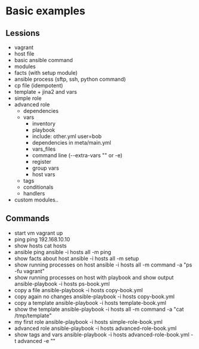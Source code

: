 # Basic examples

## Lessions

* vagrant
* host file
* basic ansible command
* modules
* facts (with setup module)
* ansible process (sftp, ssh, python command)
* cp file (idempotent)
* template + jina2 and vars
* simple role
* advanced role
  * dependencies
  * vars
    - inventory
    - playbook
    - include: other.yml user=bob
    - dependencies in meta/main.yml
    - vars_files
    - command line (--extra-vars "" or -e)
    - register
    - group vars
    - host vars
  * tags
  * conditionals
  * handlers
* custom modules..


## Commands

* start vm
  vagrant up
* ping
  ping 192.168.10.10
* show hosts
  cat hosts
* ansible ping
  ansible -i hosts all -m ping
* show facts about host
  ansible -i hosts all -m setup
* show running processes on host
  ansible -i hosts all -m command -a "ps -fu vagrant"
* show running processes on host with playbook and show output
  ansible-playbook -i hosts ps-book.yml
* copy a file
  ansible-playbook -i hosts copy-book.yml
* copy again no changes
  ansible-playbook -i hosts copy-book.yml
* copy a template
  ansible-playbook -i hosts template-book.yml
* show the template
  ansible-playbook -i hosts all -m command -a "cat /tmp/template"
* my first role
  ansible-playbook -i hosts simple-role-book.yml
* advanced role
  ansible-playbook -i hosts advanced-role-book.yml
* show tags and vars
  ansible-playbook -i hosts advanced-role-book.yml -t advanced -e ""
